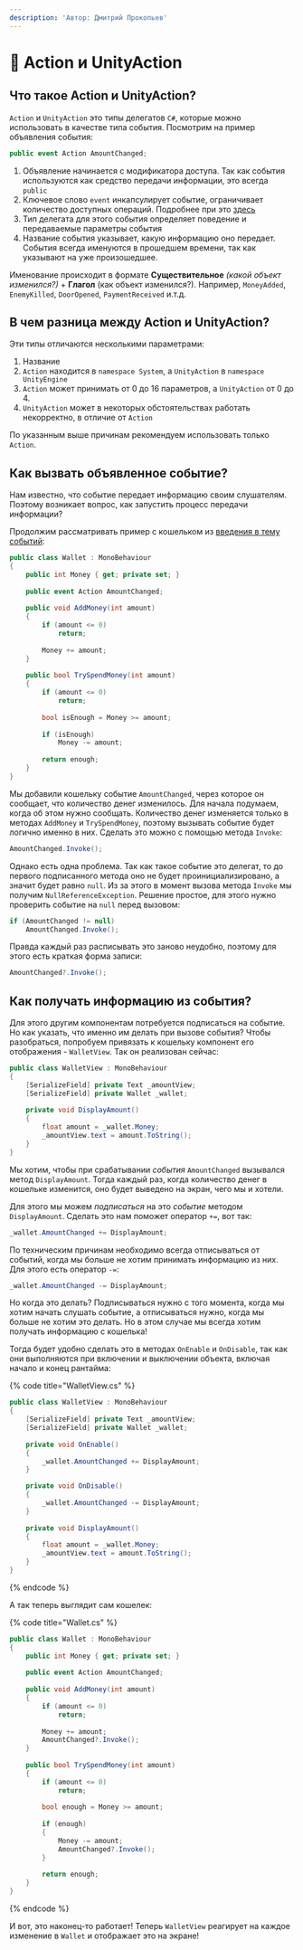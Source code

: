 ```yaml
---
description: 'Автор: Дмитрий Прокопьев'
---
```


# 📡 Action и UnityAction

## Что такое Action и UnityAction?

`Action` и `UnityAction` это типы делегатов `C#`, которые можно использовать в качестве типа события. Посмотрим на пример объявления события:

```csharp
public event Action AmountChanged;
```

1. Объявление начинается с модификатора доступа. Так как события используются как средство передачи информации, это всегда `public`
2. Ключевое слово `event` инкапсулирует событие, ограничивает количество доступных операций. Подробнее при это [здесь](broken-reference)
3. Тип делегата для этого события определяет поведение и передаваемые параметры события
4. Название события указывает, какую информацию оно передает. События всегда именуются в прошедшем времени, так как указывают на уже произошедшее.

Именование происходит в формате **Существительное** _(какой объект изменился?)_ + **Глагол** (как объект изменился?). Например, `MoneyAdded`, `EnemyKilled`, `DoorOpened`, `PaymentReceived` и.т.д.

## В чем разница между Action и UnityAction?

Эти типы отличаются несколькими параметрами:

1. Название
2. `Action` находится в `namespace System`, а `UnityAction` в `namespace UnityEngine`
3. `Action` может принимать от 0 до 16 параметров, а `UnityAction` от 0 до 4.
4. `UnityAction` может в некоторых обстоятельствах работать некорректно, в отличие от `Action`

По указанным выше причинам рекомендуем использовать только `Action`.

## Как вызвать объявленное событие?

Нам известно, что событие передает информацию своим слушателям. Поэтому возникает вопрос, как запустить процесс передачи информации?

Продолжим рассматривать пример с кошельком из [введения в тему событий](./):

```csharp
public class Wallet : MonoBehaviour
{
    public int Money { get; private set; }
    
    public event Action AmountChanged;
    
    public void AddMoney(int amount)
    {
        if (amount <= 0)
            return;
        
        Money += amount;
    }
    
    public bool TrySpendMoney(int amount)
    {
        if (amount <= 0)
            return;
        
        bool isEnough = Money >= amount;
        
        if (isEnough)
            Money -= amount;
        
        return enough;
    }
}
```

Мы добавили кошельку событие `AmountChanged`, через которое он сообщает, что количество денег изменилось. Для начала подумаем, когда об этом нужно сообщать. Количество денег изменяется только в методах `AddMoney` и `TrySpendMoney`, поэтому вызывать событие будет логично именно в них. Сделать это можно c помощью метода `Invoke`:

```csharp
AmountChanged.Invoke();
```

Однако есть одна проблема. Так как такое событие это делегат, то до первого подписанного метода оно не будет проинициализировано, а значит будет равно `null`. Из за этого в момент вызова метода `Invoke` мы получим `NullReferenceException`. Решение простое, для этого нужно проверить событие на `null` перед вызовом:

```csharp
if (AmountChanged != null)
    AmountChanged.Invoke();
```

Правда каждый раз расписывать это заново неудобно, поэтому для этого есть краткая форма записи:

```csharp
AmountChanged?.Invoke();
```

## Как получать информацию из события?

Для этого другим компонентам потребуется подписаться на событие. Но как указать, что именно им делать при вызове события? Чтобы разобраться, попробуем привязать к кошельку компонент его отображения - `WalletView`. Так он реализован сейчас:

```csharp
public class WalletView : MonoBehaviour
{
    [SerializeField] private Text _amountView;
    [SerializeField] private Wallet _wallet;
    
    private void DisplayAmount()
    {
        float amount = _wallet.Money;
        _amountView.text = amount.ToString();
    }
}
```

Мы хотим, чтобы при срабатывании _события_ `AmountChanged` вызывался метод `DisplayAmount`. Тогда каждый раз, когда количество денег в кошельке изменится, оно будет выведено на экран, чего мы и хотели.

Для этого мы можем _подписаться_ на это _событие_ методом `DisplayAmount`. Сделать это нам поможет оператор `+=`, вот так:

```csharp
_wallet.AmountChanged += DisplayAmount;
```

По техническим причинам необходимо всегда отписываться от событий, когда мы больше не хотим принимать информацию из них. Для этого есть оператор `-=`:

```csharp
_wallet.AmountChanged -= DisplayAmount;
```

Но когда это делать? Подписываться нужно с того момента, когда мы хотим начать слушать событие, а отписываться нужно, когда мы больше не хотим это делать. Но в этом случае мы всегда хотим получать информацию с кошелька!

Тогда будет удобно сделать это в методах `OnEnable` и `OnDisable`, так как они выполняются при включении и выключении объекта, включая начало и конец рантайма:

{% code title="WalletView.cs" %}
```csharp
public class WalletView : MonoBehaviour
{
    [SerializeField] private Text _amountView;
    [SerializeField] private Wallet _wallet;
    
    private void OnEnable()
    {
        _wallet.AmountChanged += DisplayAmount;
    }

    private void OnDisable()
    {
        _wallet.AmountChanged -= DisplayAmount;
    }
    
    private void DisplayAmount()
    {
        float amount = _wallet.Money;
        _amountView.text = amount.ToString();
    }
}
```
{% endcode %}

А так теперь выглядит сам кошелек:

{% code title="Wallet.cs" %}
```csharp
public class Wallet : MonoBehaviour
{
    public int Money { get; private set; }
    
    public event Action AmountChanged;
    
    public void AddMoney(int amount)
    {
        if (amount <= 0)
            return;
        
        Money += amount;
        AmountChanged?.Invoke();
    }
    
    public bool TrySpendMoney(int amount)
    {
        if (amount <= 0)
            return;
        
        bool enough = Money >= amount;
        
        if (enough) 
        {
            Money -= amount;
            AmountChanged?.Invoke();
        }
        
        return enough;
    }
}
```
{% endcode %}

И вот, это наконец-то работает! Теперь `WalletView` реагирует на каждое изменение в `Wallet` и отображает это на экране!
